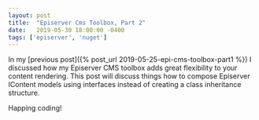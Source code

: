 ```yaml
---
layout: post
title:  "Episerver Cms Toolbox, Part 2"
date:   2019-05-30 18:00:00 -0400
tags: ['episerver', 'nuget']
---
```

In my [previous post]({% post_url 2019-05-25-epi-cms-toolbox-part1 %}) I discussed how my Episerver CMS toolbox adds great flexibility to your content rendering. This post will discuss things how to compose Episerver IContent models using interfaces instead of creating a class inheritance structure.

Happing coding!